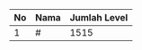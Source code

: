 | No | Nama            | Jumlah Level |
|----|-----------------|--------------|
| 1  | #    |    1515        |
